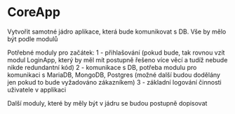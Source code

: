 # CoreApp

Vytvořit samotné jádro aplikace, která bude komunikovat s DB. Vše by mělo být podle modulů

Potřebné moduly pro začátek: 
1 - přihlašování (pokud bude, tak rovnou vzít modul LoginApp, který by měl mít postupně řešeno více věcí a tudíž nebude nikde redundantní kód)
2 - komunikace s DB, potřeba modulu pro komunikaci s MariaDB, MongoDB, Postgres (možné další budou dodělány jen pokud to bude vyžadováno zákazníkem)
3 - základní logování činnosti uživatele v applikaci


Další moduly, které by měly být v jádru se budou postupně dopisovat
